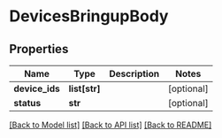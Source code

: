 # DevicesBringupBody

## Properties
Name | Type | Description | Notes
------------ | ------------- | ------------- | -------------
**device_ids** | **list[str]** |  | [optional] 
**status** | **str** |  | [optional] 

[[Back to Model list]](../README.md#documentation-for-models) [[Back to API list]](../README.md#documentation-for-api-endpoints) [[Back to README]](../README.md)

